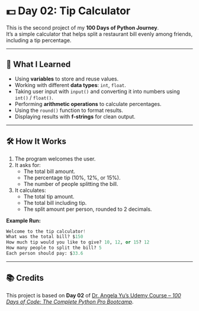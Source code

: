 # 💵 Day 02: Tip Calculator  

This is the second project of my **100 Days of Python Journey**.  
It’s a simple calculator that helps split a restaurant bill evenly among friends, including a tip percentage.  

---

## 📖 What I Learned  
- Using **variables** to store and reuse values.  
- Working with different **data types**: `int`, `float`.  
- Taking user input with `input()` and converting it into numbers using `int()` / `float()`.  
- Performing **arithmetic operations** to calculate percentages.  
- Using the `round()` function to format results.  
- Displaying results with **f-strings** for clean output.  

---

## 🛠️ How It Works  
1. The program welcomes the user.  
2. It asks for:  
   - The total bill amount.  
   - The percentage tip (10%, 12%, or 15%).  
   - The number of people splitting the bill.  
3. It calculates:  
   - The total tip amount.  
   - The total bill including tip.  
   - The split amount per person, rounded to 2 decimals.  

**Example Run:**  
```python
Welcome to the tip calculator!
What was the total bill? $150
How much tip would you like to give? 10, 12, or 15? 12
How many people to split the bill? 5
Each person should pay: $33.6
```
---

## 📚 Credits  
This project is based on **Day 02** of [Dr. Angela Yu’s Udemy Course – *100 Days of Code: The Complete Python Pro Bootcamp*](https://www.udemy.com/course/100-days-of-code/).  